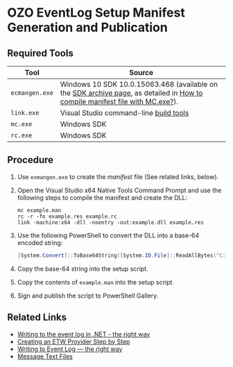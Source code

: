 # OZO EventLog Setup Manifest Generation and Publication
## Required Tools
|Tool|Source|
|----|------|
|`ecmangen.exe`|Windows 10 SDK 10.0.15063.468 (available on the [SDK archive page](https://developer.microsoft.com/en-us/windows/downloads/sdk-archive/), as detailed in [How to compile manifest file with MC.exe?](https://stackoverflow.com/questions/27000235/how-to-compile-manifest-file-with-mc-exe)).
|`link.exe`|Visual Studio command-line [build tools](https://visualstudio.microsoft.com/downloads/)|
|`mc.exe`|Windows SDK|
|`rc.exe`|Windows SDK|

## Procedure
1. Use `exmangen.exe` to create the _manifest_ file (See related links, below).
1. Open the Visual Studio x64 Native Tools Command Prompt and use the following steps to compile the manifest and create the DLL:

   ```
   mc example.man
   rc -r -fo example.res example.rc
   link -machine:x64 -dll -noentry -out:example.dll example.res
   ```

1. Use the following PowerShell to convert the DLL into a base-64 encoded string:

   ```powershell
   [System.Convert]::ToBase64String([System.IO.File]::ReadAllBytes("C:\Path\to\example.dll"))
   ```

1. Copy the base-64 string into the setup script.
1. Copy the contents of `example.man` into the setup script.
1. Sign and publish the script to PowerShell Gallery.

## Related Links
* [Writing to the event log in .NET - the right way](http://blog.dlgordon.com/2012/06/writing-to-event-log-in-net-right-way.html)
* [Creating an ETW Provider Step by Step](https://kallanreed.com/2016/05/28/creating-an-etw-provider-step-by-step/)
* [Writing to Event Log — the right way](https://cymbeline.ch/index.html%3Fp=239.html)
* [Message Text Files](https://learn.microsoft.com/en-us/windows/win32/eventlog/message-text-files)